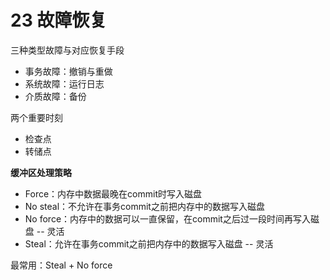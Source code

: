 # 23 故障恢复

三种类型故障与对应恢复手段

- 事务故障：撤销与重做
- 系统故障：运行日志
- 介质故障：备份

两个重要时刻

- 检查点
- 转储点

**缓冲区处理策略**

- Force：内存中数据最晚在commit时写入磁盘
- No steal：不允许在事务commit之前把内存中的数据写入磁盘
- No force：内存中的数据可以一直保留，在commit之后过一段时间再写入磁盘    -- 灵活
- Steal：允许在事务commit之前把内存中的数据写入磁盘   -- 灵活

最常用：Steal + No force

